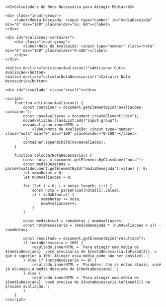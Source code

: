 <!DOCTYPE html>
<html lang="pt-BR">
<head>
    <meta charset="UTF-8">
    <meta name="viewport" content="width=device-width, initial-scale=1.0">
    <title>Calculadora de Nota Necessária</title>
    <style>
        body { font-family: Arial, sans-serif; margin: 20px; }
        .input-group { margin-bottom: 15px; }
        .result { margin-top: 20px; font-weight: bold; }
    </style>
</head>
<body>

    <h2>Calculadora de Nota Necessária para Atingir Média</h2>

    <div class="input-group">
        <label>Média Desejada: <input type="number" id="mediaDesejada" min="0" max="100" placeholder="Ex: 60"></label>
    </div>

    <div id="avaliacoes-container">
        <div class="input-group">
            <label>Nota da Avaliação: <input type="number" class="nota" min="0" max="100" placeholder="0-100"></label>
        </div>
    </div>

    <button onclick="adicionarAvaliacao()">Adicionar Outra Avaliação</button>
    <button onclick="calcularNotaNecessaria()">Calcular Nota Necessária</button>

    <div id="resultado" class="result"></div>

    <script>
        function adicionarAvaliacao() {
            const container = document.getElementById("avaliacoes-container");
            const novaAvaliacao = document.createElement("div");
            novaAvaliacao.classList.add("input-group");
            novaAvaliacao.innerHTML = `
                <label>Nota da Avaliação: <input type="number" class="nota" min="0" max="100" placeholder="0-100"></label>
            `;
            container.appendChild(novaAvaliacao);
        }

        function calcularNotaNecessaria() {
            const notas = document.getElementsByClassName("nota");
            const mediaDesejada = parseFloat(document.getElementById("mediaDesejada").value) || 0;
            let somaNotas = 0;
            let numAvaliacoes = 0;

            for (let i = 0; i < notas.length; i++) {
                const nota = parseFloat(notas[i].value);
                if (!isNaN(nota)) {
                    somaNotas += nota;
                    numAvaliacoes++;
                }
            }

            const mediaAtual = somaNotas / numAvaliacoes;
            const notaNecessaria = (mediaDesejada * (numAvaliacoes + 1)) - somaNotas;

            const resultado = document.getElementById("resultado");
            if (notaNecessaria > 100) {
                resultado.innerHTML = `Para atingir uma média de ${mediaDesejada}, você precisaria de ${notaNecessaria.toFixed(2)}, o que é superior a 100. Atingir essa média pode não ser possível.`;
            } else if (notaNecessaria <= 0) {
                resultado.innerHTML = `Parabéns! Com as notas atuais, você já alcançou a média desejada de ${mediaDesejada}.`;
            } else {
                resultado.innerHTML = `Para atingir uma média de ${mediaDesejada}, você precisa de ${notaNecessaria.toFixed(2)} na próxima avaliação.`;
            }
        }
    </script>

</body>
</html>
